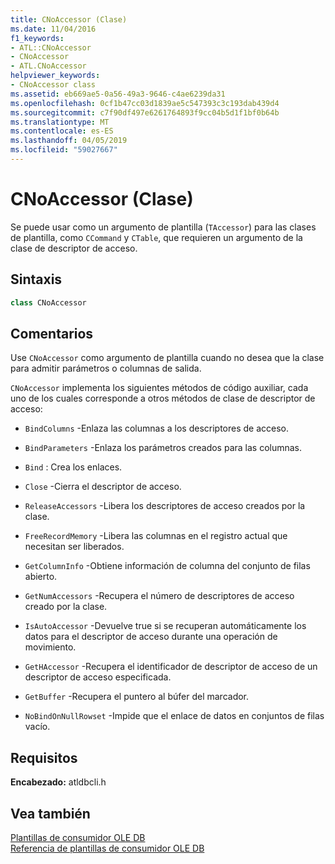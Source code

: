 ```yaml
---
title: CNoAccessor (Clase)
ms.date: 11/04/2016
f1_keywords:
- ATL::CNoAccessor
- CNoAccessor
- ATL.CNoAccessor
helpviewer_keywords:
- CNoAccessor class
ms.assetid: eb669ae5-0a56-49a3-9646-c4ae6239da31
ms.openlocfilehash: 0cf1b47cc03d1839ae5c547393c3c193dab439d4
ms.sourcegitcommit: c7f90df497e6261764893f9cc04b5d1f1bf0b64b
ms.translationtype: MT
ms.contentlocale: es-ES
ms.lasthandoff: 04/05/2019
ms.locfileid: "59027667"
---
```

# <a name="cnoaccessor-class"></a>CNoAccessor (Clase)

Se puede usar como un argumento de plantilla (`TAccessor`) para las clases de plantilla, como `CCommand` y `CTable`, que requieren un argumento de la clase de descriptor de acceso.

## <a name="syntax"></a>Sintaxis

```cpp
class CNoAccessor
```

## <a name="remarks"></a>Comentarios

Use `CNoAccessor` como argumento de plantilla cuando no desea que la clase para admitir parámetros o columnas de salida.

`CNoAccessor` implementa los siguientes métodos de código auxiliar, cada uno de los cuales corresponde a otros métodos de clase de descriptor de acceso:

- `BindColumns` -Enlaza las columnas a los descriptores de acceso.

- `BindParameters` -Enlaza los parámetros creados para las columnas.

- `Bind` : Crea los enlaces.

- `Close` -Cierra el descriptor de acceso.

- `ReleaseAccessors` -Libera los descriptores de acceso creados por la clase.

- `FreeRecordMemory` -Libera las columnas en el registro actual que necesitan ser liberados.

- `GetColumnInfo` -Obtiene información de columna del conjunto de filas abierto.

- `GetNumAccessors` -Recupera el número de descriptores de acceso creado por la clase.

- `IsAutoAccessor` -Devuelve true si se recuperan automáticamente los datos para el descriptor de acceso durante una operación de movimiento.

- `GetHAccessor` -Recupera el identificador de descriptor de acceso de un descriptor de acceso especificada.

- `GetBuffer` -Recupera el puntero al búfer del marcador.

- `NoBindOnNullRowset` -Impide que el enlace de datos en conjuntos de filas vacío.

## <a name="requirements"></a>Requisitos

**Encabezado:** atldbcli.h

## <a name="see-also"></a>Vea también

[Plantillas de consumidor OLE DB](../../data/oledb/ole-db-consumer-templates-cpp.md)<br/>
[Referencia de plantillas de consumidor OLE DB](../../data/oledb/ole-db-consumer-templates-reference.md)